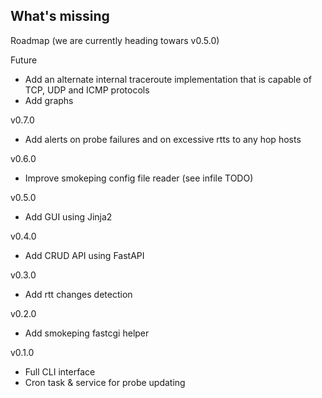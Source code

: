 ## What's missing

Roadmap (we are currently heading towars v0.5.0)

Future
- Add an alternate internal traceroute implementation that is capable of TCP, UDP and ICMP protocols
- Add graphs

v0.7.0
- Add alerts on probe failures and on excessive rtts to any hop hosts

v0.6.0
- Improve smokeping config file reader (see infile TODO)

v0.5.0
- Add GUI using Jinja2

v0.4.0
- Add CRUD API using FastAPI

v0.3.0
- Add rtt changes detection

v0.2.0
- Add smokeping fastcgi helper

v0.1.0
- Full CLI interface
- Cron task & service for probe updating